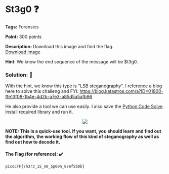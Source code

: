 # St3g0 ❓

**Tags:** Forensics

**Point:** 300 points

**Description:** 
Download this image and find the flag. <br>
[Download image](pico.flag.png)

**Hint**: We know the end sequence of the message will be $t3g0.

### Solution: 💯

With the hint, we know this type is "LSB steganography". I reference a blog here to solve this challeng and FYI: https://blog.katastros.com/a?ID=01800-ffe13f08-1b4e-4d2b-a7e3-a85d5a5afb96

He also provide a tool we can use easily. I also save the [Python Code Solve](Decode_LSB_Steganography.py). Install required library and run it. 

<p align="center"> <img src="https://user-images.githubusercontent.com/48288606/159521187-f0a234c1-bc55-4dce-aa7d-4f9748d60291.png"> </p>

**NOTE: This is a quick-use tool. If you want, you should learn and find out the algorithm, the working flow of this kind of steganography as well as find out how to decode it.**


#### The Flag (for reference): ✔️
```
picoCTF{7h3r3_15_n0_5p00n_87ef5b0b}
```
